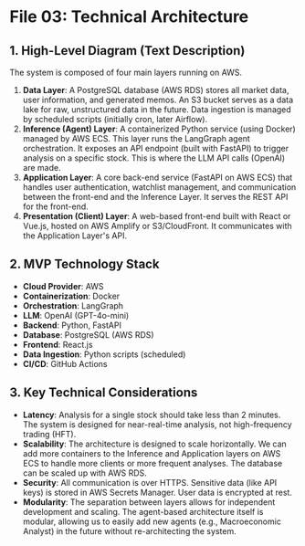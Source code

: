 # File 03: Technical Architecture

## 1. High-Level Diagram (Text Description)
The system is composed of four main layers running on AWS.
1.  **Data Layer**: A PostgreSQL database (AWS RDS) stores all market data, user information, and generated memos. An S3 bucket serves as a data lake for raw, unstructured data in the future. Data ingestion is managed by scheduled scripts (initially cron, later Airflow).
2.  **Inference (Agent) Layer**: A containerized Python service (using Docker) managed by AWS ECS. This layer runs the LangGraph agent orchestration. It exposes an API endpoint (built with FastAPI) to trigger analysis on a specific stock. This is where the LLM API calls (OpenAI) are made.
3.  **Application Layer**: A core back-end service (FastAPI on AWS ECS) that handles user authentication, watchlist management, and communication between the front-end and the Inference Layer. It serves the REST API for the front-end.
4.  **Presentation (Client) Layer**: A web-based front-end built with React or Vue.js, hosted on AWS Amplify or S3/CloudFront. It communicates with the Application Layer's API.

## 2. MVP Technology Stack
- **Cloud Provider**: AWS
- **Containerization**: Docker
- **Orchestration**: LangGraph
- **LLM**: OpenAI (GPT-4o-mini)
- **Backend**: Python, FastAPI
- **Database**: PostgreSQL (AWS RDS)
- **Frontend**: React.js
- **Data Ingestion**: Python scripts (scheduled)
- **CI/CD**: GitHub Actions

## 3. Key Technical Considerations
- **Latency**: Analysis for a single stock should take less than 2 minutes. The system is designed for near-real-time analysis, not high-frequency trading (HFT).
- **Scalability**: The architecture is designed to scale horizontally. We can add more containers to the Inference and Application layers on AWS ECS to handle more clients or more frequent analyses. The database can be scaled up with AWS RDS.
- **Security**: All communication is over HTTPS. Sensitive data (like API keys) is stored in AWS Secrets Manager. User data is encrypted at rest.
- **Modularity**: The separation between layers allows for independent development and scaling. The agent-based architecture itself is modular, allowing us to easily add new agents (e.g., Macroeconomic Analyst) in the future without re-architecting the system.